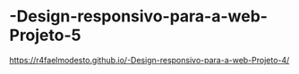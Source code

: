 # -Design-responsivo-para-a-web-Projeto-5
https://r4faelmodesto.github.io/-Design-responsivo-para-a-web-Projeto-4/
